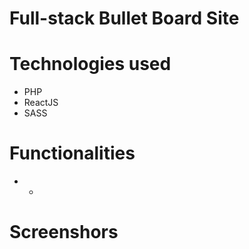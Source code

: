 # Full-stack Bullet Board Site
# Technologies used
* PHP
* ReactJS
* SASS

# Functionalities
* -

# Screenshors
